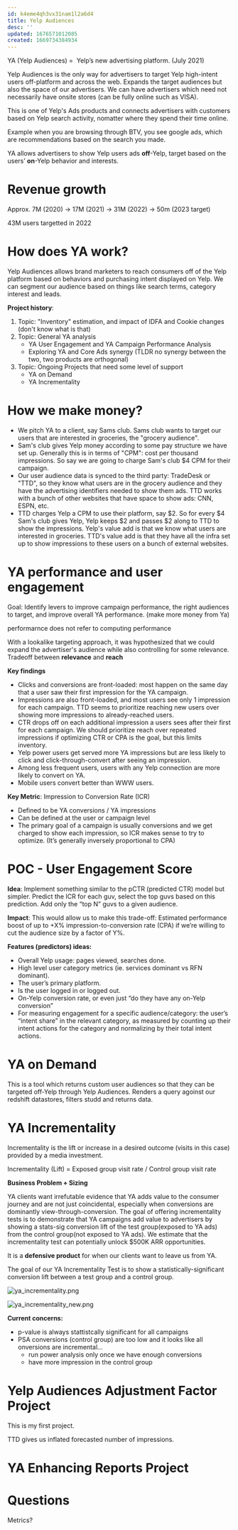 ```yaml
---
id: k4eme4qh3vx31nam1l2a6d4
title: Yelp Audiences
desc: ''
updated: 1676571012085
created: 1669734384934
---
```


YA (Yelp Audiences) =  Yelp’s new advertising platform. (July 2021)

Yelp Audiences is the only way for advertisers to target Yelp high-intent users off-platform and across the web.
Expands the target audiences but also the space of our advertisers. We can have advertisers which need not necessarily have onsite stores (can be fully online such as VISA).

This is one of Yelp's Ads products and connects advertisers with customers based on Yelp search activity, nomatter where they spend their time online.

Example when you are browsing through BTV, you see google ads, which are recommendations based on the search you made.

YA allows advertisers to show Yelp users ads **off**-Yelp, target based on the users’ **on**-Yelp behavior and interests.


# Revenue growth

Approx. 7M (2020) → 17M (2021) → 31M (2022) -> 50m (2023 target)

43M users targetted in 2022

# How does YA work?

 Yelp Audiences allows brand marketers to reach consumers off of the Yelp platform based on behaviors and purchasing intent displayed on Yelp. We can segment our audience based on things like search terms, category interest and leads. 


**Project history**:
1. Topic: "Inventory" estimation, and impact of IDFA and Cookie changes (don't know what is that)
2. Topic: General YA analysis
    - YA User Engagement and YA Campaign Performance Analysis
    - Exploring YA and Core Ads synergy (TLDR no synergy between the two, two products are orthogonal)
3. Topic: Ongoing Projects that need some level of support
    - YA on Demand
    - YA Incrementality



# How we make money?
- We pitch YA to a client, say Sams club.  Sams club wants to target our users that are interested in groceries, the "grocery audience".
- Sam's club gives Yelp money according to some pay structure we have set up.  Generally this is in terms of "CPM": cost per thousand impressions.  So say we are going to charge Sam's club $4 CPM for their campaign. 
- Our user audience data is synced to the third party: TradeDesk or "TTD", so they know what users are in the grocery audience and they have the advertising identifiers needed to show them ads.  TTD works with a bunch of other websites that have space to show ads: CNN, ESPN, etc. 
- TTD charges Yelp a CPM to use their platform, say $2.  So for every $4 Sam's club gives Yelp, Yelp keeps $2 and passes $2 along to TTD to show the impressions.  Yelp's value add is that we know what users are interested in groceries.  TTD's value add is that they have all the infra set up to show impressions to these users on a bunch of external websites.


# YA performance and user engagement

Goal: Identify levers to improve campaign performance, the right audiences to target, and improve overall YA performance.  (make more money from Ya)

performarnce does not refer to computing performance

With a lookalike targeting approach, it was hypothesized that we could expand the advertiser's audience while also controlling for some relevance. Tradeoff between **relevance** and **reach**


**Key findings**
- Clicks and conversions are front-loaded: most happen on the same day that a user saw their first impression for the YA campaign.
- Impressions are also front-loaded, and most users see only 1 impression for each campaign.  TTD seems to prioritize reaching new users over showing more impressions to already-reached users.
- CTR drops off on each additional impression a users sees after their first for each campaign. We should prioritize reach over repeated impressions if optimizing CTR or CPA is the goal, but this limits inventory.  
- Yelp power users get served more YA impressions but are less likely to click and click-through-convert after seeing an impression.  
- Among less frequent users, users with any Yelp connection are more likely to convert on YA.
- Mobile users convert better than WWW users.

**Key Metric**: Impression to Conversion Rate (ICR)
- Defined to be YA conversions / YA impressions
- Can be defined at the user or campaign level
- The primary goal of a campaign is usually conversions and we get charged to show each impression, so ICR makes sense to try to optimize.  (It’s generally inversely proportional to CPA)


# POC - User Engagement Score

**Idea**: Implement something similar to the pCTR (predicted CTR) model but simpler.  Predict the ICR for each guv, select the top guvs based on this prediction.  Add only the “top N” guvs to a given audience.  

**Impact**: This would allow us to make this trade-off: Estimated performance boost of up to +X% impression-to-conversion rate (CPA) if we’re willing to cut the audience size by a factor of Y%.

**Features (predictors) ideas:**
- Overall Yelp usage: pages viewed, searches done.
- High level user category metrics (ie. services dominant vs RFN dominant).
- The user’s primary platform.
- Is the user logged in or logged out.
- On-Yelp conversion rate, or even just “do they have any on-Yelp conversion”
- For measuring engagement for a specific audience/category: the user’s “intent share” in the relevant category, as measured by counting up their intent actions for the category and normalizing by their total intent actions.

# YA on Demand

This is a tool which returns custom user audiences so that they can be targeted off-Yelp through Yelp Audiences. Renders a query agoinst our redshift datastores, filters studd and returns data.

# YA Incrementality

Incrementality is the lift or increase in a desired outcome (visits in this case) provided by a media investment.

Incrementality (Lift) = Exposed group visit rate  /  Control group visit rate

**Business Problem + Sizing**

YA clients want irrefutable evidence that YA adds value to the consumer journey and are not just coincidental, especially when conversions are dominantly view-through-conversion. The goal of offering incrementality tests is to demonstrate that YA campaigns add value to advertisers by showing a stats-sig conversion lift of the test group(exposed to YA ads) from the control group(not exposed to YA ads). We estimate that the incrementality test can potentially unlock $500K ARR opportunities.

It is a **defensive product** for when our clients want to leave us from YA.

The goal of our YA Incrementality Test is to show a statistically-significant conversion lift between a test group and a control group.

![ya_incrementality.png](assets/images/ya_incrementality.png)

![ya_incrementality_new.png](assets/images/ya_incrementality_new.png)


**Current concerns:**
- p-value is always stattistcally significant for all campaigns
- PSA conversions (control group) are too low and it looks like all onversions are incremental...
    - run power analysis only once we have enough conversions
    - have more impression in the control group

# Yelp Audiences Adjustment Factor Project

This is my first project.

TTD gives us inflated forecasted number of impressions. 

# YA Enhancing Reports Project


# Questions

Metrics?